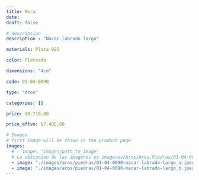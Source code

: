 ```yaml
---
title: Mora
date: 
draft: false

# descripcion
description : "Nácar labrado largo"

materials: Plata 925

color: Plateado

dimensions: "4cm"

code: 01-04-0090

type: "Aros"

categories: []

price: $8.710,00

price_eftvo: $7.400,00

# Images
# first image will be shown in the product page
images:
  # - image: "images/path_to_image"
  # La ubicacion de las imagenes es imagenes/Aros/Aros.Piedras/01-04-0090-mora
  - image: "./images/aros/piedras/01-04-0090-nacar-labrado-largo_a.jpeg"
  - image: "./images/aros/piedras/01-04-0090-nacar-labrado-largo_b.jpeg"
---
```

